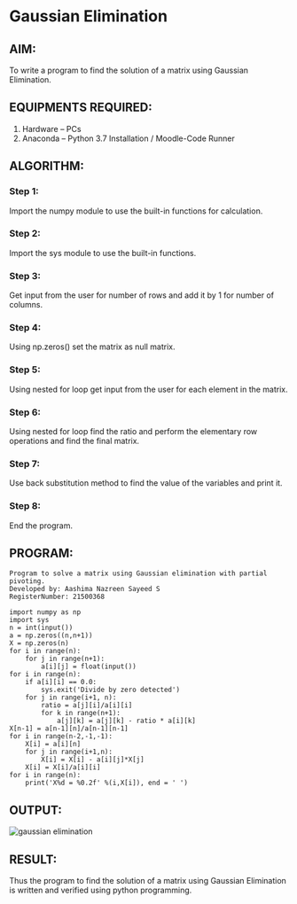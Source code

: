 # Gaussian Elimination

## AIM:
To write a program to find the solution of a matrix using Gaussian Elimination.

## EQUIPMENTS REQUIRED:
1. Hardware – PCs
2. Anaconda – Python 3.7 Installation / Moodle-Code Runner

## ALGORITHM:

### Step 1:
Import the numpy module to use the built-in functions for calculation.

### Step 2:
Import the sys module to use the built-in functions.

### Step 3:
Get input from the user for number of rows and add it by 1 for number of columns.

### Step 4:
Using np.zeros() set the matrix as null matrix.

### Step 5:
Using nested for loop get input from the user for each element in the matrix.

###  Step 6:
Using nested for loop find the ratio and perform the elementary row operations and find the final matrix.

### Step 7:
Use back substitution method to find the value of the variables and print it.

### Step 8:
End the program.

## PROGRAM:
```
Program to solve a matrix using Gaussian elimination with partial pivoting.
Developed by: Aashima Nazreen Sayeed S
RegisterNumber: 21500368

import numpy as np
import sys
n = int(input())
a = np.zeros((n,n+1))
X = np.zeros(n)
for i in range(n):
    for j in range(n+1):
        a[i][j] = float(input())
for i in range(n):
    if a[i][i] == 0.0:
        sys.exit('Divide by zero detected')
    for j in range(i+1, n):
        ratio = a[j][i]/a[i][i]
        for k in range(n+1):
            a[j][k] = a[j][k] - ratio * a[i][k]
X[n-1] = a[n-1][n]/a[n-1][n-1]
for i in range(n-2,-1,-1):
    X[i] = a[i][n]
    for j in range(i+1,n):
        X[i] = X[i] - a[i][j]*X[j]
    X[i] = X[i]/a[i][i]
for i in range(n):
    print('X%d = %0.2f' %(i,X[i]), end = ' ')
```

## OUTPUT:
![gaussian elimination](./output.png)


## RESULT:
Thus the program to find the solution of a matrix using Gaussian Elimination is written and verified using python programming.

